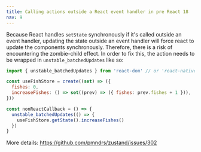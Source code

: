 ```yaml
---
title: Calling actions outside a React event handler in pre React 18
nav: 9
---
```


Because React handles `setState` synchronously if it's called outside an event handler, updating the state outside an event handler will force react to update the components synchronously. Therefore, there is a risk of encountering the zombie-child effect.
In order to fix this, the action needs to be wrapped in `unstable_batchedUpdates` like so:

```jsx
import { unstable_batchedUpdates } from 'react-dom' // or 'react-native'

const useFishStore = create((set) => ({
  fishes: 0,
  increaseFishes: () => set((prev) => ({ fishes: prev.fishes + 1 })),
}))

const nonReactCallback = () => {
  unstable_batchedUpdates(() => {
    useFishStore.getState().increaseFishes()
  })
}
```

More details: https://github.com/pmndrs/zustand/issues/302
